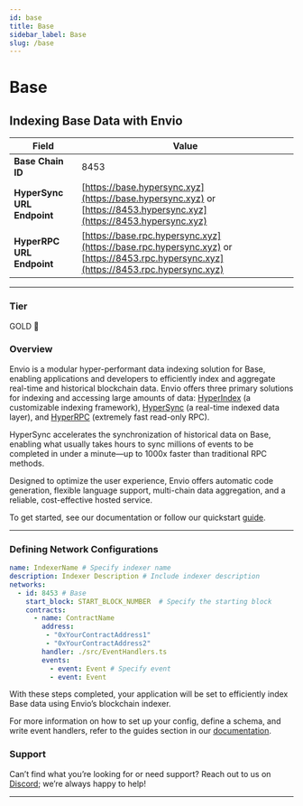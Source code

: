 ```yaml
---
id: base
title: Base
sidebar_label: Base
slug: /base
---
```


# Base

## Indexing Base Data with Envio

| **Field**                     | **Value**                                                                                          |
|-------------------------------|----------------------------------------------------------------------------------------------------|
| **Base Chain ID**     | 8453                                                                                            |
| **HyperSync URL Endpoint**    | [https://base.hypersync.xyz](https://base.hypersync.xyz) or [https://8453.hypersync.xyz](https://8453.hypersync.xyz) |
| **HyperRPC URL Endpoint**     | [https://base.rpc.hypersync.xyz](https://base.rpc.hypersync.xyz) or [https://8453.rpc.hypersync.xyz](https://8453.rpc.hypersync.xyz) |

---

### Tier

GOLD 🏅

### Overview

Envio is a modular hyper-performant data indexing solution for Base, enabling applications and developers to efficiently index and aggregate real-time and historical blockchain data. Envio offers three primary solutions for indexing and accessing large amounts of data: [HyperIndex](/docs/HyperIndex/overview) (a customizable indexing framework), [HyperSync](/docs/HyperSync/overview) (a real-time indexed data layer), and [HyperRPC](/docs/HyperSync/overview-hyperrpc) (extremely fast read-only RPC).

HyperSync accelerates the synchronization of historical data on Base, enabling what usually takes hours to sync millions of events to be completed in under a minute—up to 1000x faster than traditional RPC methods.

Designed to optimize the user experience, Envio offers automatic code generation, flexible language support, multi-chain data aggregation, and a reliable, cost-effective hosted service.

To get started, see our documentation or follow our quickstart [guide](/docs/HyperIndex/contract-import).

---

### Defining Network Configurations

```yaml
name: IndexerName # Specify indexer name
description: Indexer Description # Include indexer description
networks:
  - id: 8453 # Base  
    start_block: START_BLOCK_NUMBER  # Specify the starting block
    contracts:
      - name: ContractName
        address:
         - "0xYourContractAddress1"
         - "0xYourContractAddress2"
        handler: ./src/EventHandlers.ts
        events:
          - event: Event # Specify event
          - event: Event
```

With these steps completed, your application will be set to efficiently index Base data using Envio’s blockchain indexer.

For more information on how to set up your config, define a schema, and write event handlers, refer to the guides section in our [documentation](/docs/HyperIndex/configuration-file).

### Support

Can’t find what you’re looking for or need support? Reach out to us on [Discord](https://discord.com/invite/Q9qt8gZ2fX); we’re always happy to help!

---
